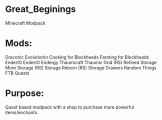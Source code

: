 # Great_Beginings
  Minecraft Modpack
  # Mods:
  Draconic Evolution\n
  Cooking for Blockheads
  Farming for Blockheads
  EnderIO
  EnderIO Endergy
  Thaumcraft
  Thaumic Grid (RS)
  Refined Storage
  More Storage (RS)
  Storage Reborn (RS)
  Storage Drawers
  Random Things
  FTB Quests
  
  # Purpose:
  Quest based modpack with a shop to purchase more powerful items/enchants. 
